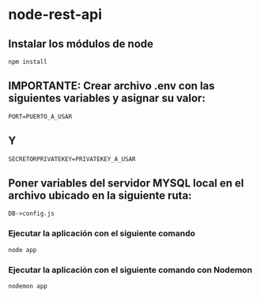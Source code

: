 # node-rest-api

## Instalar los módulos de node
```
npm install
```

## IMPORTANTE: Crear archivo .env con las siguientes variables y asignar su valor:
```
PORT=PUERTO_A_USAR
```

## Y
```
SECRETORPRIVATEKEY=PRIVATEKEY_A_USAR
```

## Poner variables del servidor MYSQL local en el archivo ubicado en la siguiente ruta:
```
DB->config.js
```


### Ejecutar la aplicación con el siguiente comando
```
node app 
```

### Ejecutar la aplicación con el siguiente comando con Nodemon
```
nodemon app 
```
